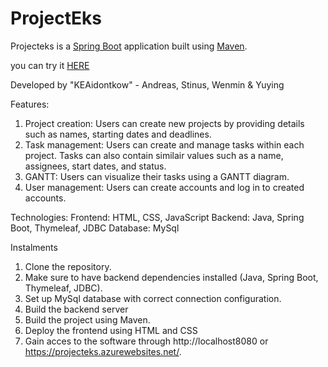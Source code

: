 # ProjectEks
Projecteks is a [Spring Boot](https://spring.io/guides/gs/spring-boot) application built using [Maven](https://spring.io/guides/gs/maven/).

you can try it [HERE](https://projecteks.azurewebsites.net)

Developed by "KEAidontkow" - Andreas, Stinus, Wenmin & Yuying

Features:
1. Project creation: Users can create new projects by providing details such as names, starting dates and deadlines.
2.  Task management: Users can create and manage tasks within each project. Tasks can also contain similair values such as a name, assignees, start dates, and status.
3.   GANTT: Users can visualize their tasks using a GANTT diagram.
4.   User management: Users can create accounts and log in to created accounts.

Technologies:
Frontend: HTML, CSS, JavaScript
Backend: Java, Spring Boot, Thymeleaf, JDBC
Database: MySql

Instalments
1. Clone the repository.
2. Make sure to have backend dependencies installed (Java, Spring Boot, Thymeleaf, JDBC).
3. Set up MySql database with correct connection configuration.
4. Build the backend server
5. Build the project using Maven.
6. Deploy the frontend using HTML and CSS
7. Gain acces to the software through http://localhost8080 or https://projecteks.azurewebsites.net/.
